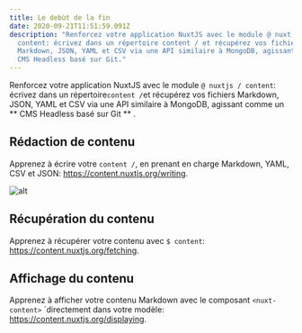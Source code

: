 ```yaml
---
title: Le debùt de la fin
date: 2020-09-21T11:51:59.091Z
description: "Renforcez votre application NuxtJS avec le module @ nuxt /
  content: écrivez dans un répertoire content / et récupérez vos fichiers
  Markdown, JSON, YAML et CSV via une API similaire à MongoDB, agissant comme un
  CMS Headless basé sur Git."
---
```


Renforcez votre application NuxtJS avec le module `@ nuxtjs / content`: écrivez dans un répertoire` content / `et récupérez vos fichiers Markdown, JSON, YAML et CSV via une API similaire à MongoDB, agissant comme un ** CMS Headless basé sur Git ** .

## Rédaction de contenu

Apprenez à écrire votre `content /`, en prenant en charge Markdown, YAML, CSV et JSON: https://content.nuxtjs.org/writing.


![alt](https://s3-eu-west-1.amazonaws.com/mhikes-prod-media/hikes/5e3c1b7639549/5e3c1b7639549.jpg)

## Récupération du contenu

Apprenez à récupérer votre contenu avec `$ content`: https://content.nuxtjs.org/fetching.

## Affichage du contenu

Apprenez à afficher votre contenu Markdown avec le composant `<nuxt-content>` `directement dans votre modèle: https://content.nuxtjs.org/displaying.